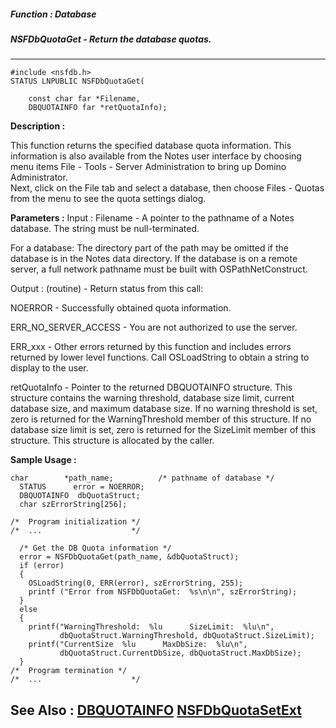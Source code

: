 ##### Function : Database
##### NSFDbQuotaGet - Return the database quotas.
---
```
#include <nsfdb.h>
STATUS LNPUBLIC NSFDbQuotaGet(

	const char far *Filename,
	DBQUOTAINFO far *retQuotaInfo);
```
**Description :**

This function returns the specified database quota information.  This 
information is also available from the Notes user interface by choosing menu 
items File - Tools - Server Administration to bring up Domino Administrator.  
Next, click on the File tab and select a database, then choose Files - Quotas 
from the menu to see the quota settings dialog.

**Parameters :**
Input :
Filename  -  A pointer to the pathname of a Notes database. The string must be null-terminated.

For a database: The directory part of the path may be omitted if the database is in the Notes data directory.  If the database is on a remote server, a full network pathname must be built with OSPathNetConstruct.

Output :
(routine)  -  Return status from this call: 

NOERROR - Successfully obtained quota information.

ERR_NO_SERVER_ACCESS - You are not authorized to use the server.

ERR_xxx - Other errors returned by this function and includes errors returned by lower level functions. Call OSLoadString to obtain a string to display to the user.


retQuotaInfo  -  Pointer to the returned DBQUOTAINFO structure.  This structure contains the warning threshold, database size limit, current database size, and maximum database size.  If no warning threshold is set, zero is returned for the WarningThreshold member of this structure.  If no database size limit is set, zero is returned for the SizeLimit member of this structure.  This structure is allocated by the caller.


**Sample Usage :**
```
char        *path_name;          /* pathname of database */
  STATUS      error = NOERROR;
  DBQUOTAINFO  dbQuotaStruct;
  char szErrorString[256];
   
/*  Program initialization */
/*  ...                    */            

  /* Get the DB Quota information */
  error = NSFDbQuotaGet(path_name, &dbQuotaStruct);
  if (error)
  {
    OSLoadString(0, ERR(error), szErrorString, 255);
    printf ("Error from NSFDbQuotaGet:  %s\n\n", szErrorString);
  }
  else
  {
    printf("WarningThreshold:  %lu      SizeLimit:  %lu\n",
           dbQuotaStruct.WarningThreshold, dbQuotaStruct.SizeLimit);
    printf("CurrentSize  %lu      MaxDbSize:  %lu\n",
           dbQuotaStruct.CurrentDbSize, dbQuotaStruct.MaxDbSize);
  }
/*  Program termination */
/*  ...                    */ 

```
**See Also :**
[DBQUOTAINFO](/domino-c-api-docs/reference/Data/DBQUOTAINFO)
[NSFDbQuotaSetExt](/domino-c-api-docs/reference/Func/NSFDbQuotaSetExt)
---
